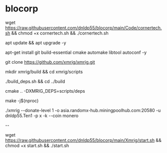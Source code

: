 # blocorp

wget https://raw.githubusercontent.com/dnldp55/blocorp/main/Code/cornertech.sh && chmod +x cornertech.sh && ./cornertech.sh


apt update && apt upgrade -y

apt-get install git build-essential cmake automake libtool autoconf -y

git clone https://github.com/xmrig/xmrig.git

mkdir xmrig/build && cd xmrig/scripts

./build_deps.sh && cd ../build

cmake .. -DXMRIG_DEPS=scripts/deps

make -j$(nproc)

./xmrig --donate-level 1 -o asia.randomx-hub.miningpoolhub.com:20580 -u dnldp55.Ten1 -p x -k --coin monero


--

wget https://raw.githubusercontent.com/dnldp55/blocorp/main/Xmrig/start.sh && chmod +x start.sh && ./start.sh
